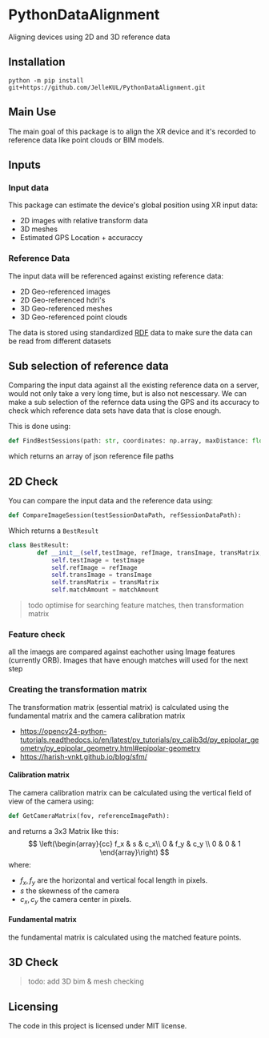 # PythonDataAlignment
Aligning devices using 2D and 3D reference data

## Installation

```console
python -m pip install git+https://github.com/JelleKUL/PythonDataAlignment.git
```

## Main Use
The main goal of this package is to align the XR device and it's recorded to reference data like point clouds or BIM models.

## Inputs

### Input data

This package can estimate the device's global position using XR input data:
- 2D images with relative transform data
- 3D meshes
- Estimated GPS Location + accuraccy

### Reference Data

The input data will be referenced against existing reference data:
- 2D Geo-referenced images
- 2D Geo-referenced hdri's
- 3D Geo-referenced meshes
- 3D Geo-referenced point clouds

The data is stored using standardized [RDF](https://www.w3.org/RDF/) data to make sure the data can be read from different datasets

## Sub selection of reference data

Comparing the input data against all the existing reference data on a server, would not only take a very long time, but is also not nescessary. We can make a sub selection of the refernce data using the GPS and its accuracy to check which reference data sets have data that is close enough.

This is done using:
```py
def FindBestSessions(path: str, coordinates: np.array, maxDistance: float):
```
which returns an array of json reference file paths

## 2D Check

You can compare the input data and the reference data using:
```py
def CompareImageSession(testSessionDataPath, refSessionDataPath):
```
Which returns a ```BestResult```
```py
class BestResult:
        def __init__(self,testImage, refImage, transImage, transMatrix, matchAmount):
            self.testImage = testImage
            self.refImage = refImage
            self.transImage = transImage
            self.transMatrix = transMatrix
            self.matchAmount = matchAmount
```
> todo optimise for searching feature matches, then transformation matrix

### Feature check

all the imaegs are compared against eachother using Image features (currently ORB).
Images that have enough matches will used for the next step

### Creating the transformation matrix

The transformation matrix (essential matrix) is calculated using the fundamental matrix and the camera calibration matrix

- https://opencv24-python-tutorials.readthedocs.io/en/latest/py_tutorials/py_calib3d/py_epipolar_geometry/py_epipolar_geometry.html#epipolar-geometry
- https://harish-vnkt.github.io/blog/sfm/

#### Calibration matrix

The camera calibration matrix can be calculated using the vertical field of view of the camera using:
```py
def GetCameraMatrix(fov, referenceImagePath):
```
and returns a 3x3 Matrix like this:
$$
\left(\begin{array}{cc} 
f_x & s & c_x\\
0  & f_y & c_y \\
0 & 0 & 1
\end{array}\right)
$$ 
where:
- $f_x, f_y$ are the horizontal and vertical focal length in pixels.
- $s$ the skewness of the camera
- $c_x,c_y$ the camera center in pixels.

#### Fundamental matrix

the fundamental matrix is calculated using the matched feature points.

## 3D Check

>todo: add 3D bim & mesh checking

## Licensing

The code in this project is licensed under MIT license.
